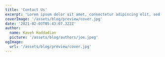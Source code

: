 ```yaml
---
title: 'Contact Us'
excerpt: 'Lorem ipsum dolor sit amet, consectetur adipiscing elit, sed do eiusmod tempor incididunt ut labore et dolore magna aliqua. Praesent elementum facilisis leo vel fringilla est ullamcorper eget. At imperdiet dui accumsan sit amet nulla facilities morbi tempus.'
coverImage: '/assets/blog/preview/cover.jpg'
date: '2021-02-03T05:43:07.322Z'
author:
  name: Kaveh Haddadian
  picture: '/assets/blog/authors/joe.jpeg'
ogImage:
  url: '/assets/blog/preview/cover.jpg'
---
```

